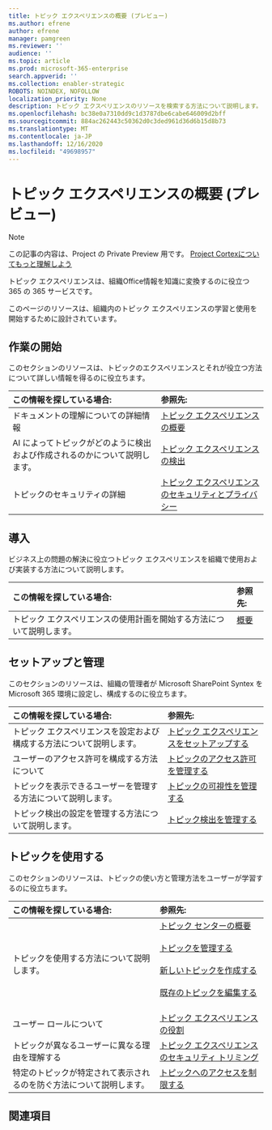 ```yaml
---
title: トピック エクスペリエンスの概要 (プレビュー)
ms.author: efrene
author: efrene
manager: pamgreen
ms.reviewer: ''
audience: ''
ms.topic: article
ms.prod: microsoft-365-enterprise
search.appverid: ''
ms.collection: enabler-strategic
ROBOTS: NOINDEX, NOFOLLOW
localization_priority: None
description: トピック エクスペリエンスのリソースを検索する方法について説明します。
ms.openlocfilehash: bc38e0a7310dd9c1d3787dbe6cabe646009d2bff
ms.sourcegitcommit: 884ac262443c50362d0c3ded961d36d6b15d8b73
ms.translationtype: MT
ms.contentlocale: ja-JP
ms.lasthandoff: 12/16/2020
ms.locfileid: "49698957"
---
```

# <a name="introduction-to-topic-experiences-preview"></a>トピック エクスペリエンスの概要 (プレビュー)

> [!Note] 
> この記事の内容は、Project の Private Preview 用です。 [Project Cortexについてもっと理解しよう](https://aka.ms/projectcortex)

トピック エクスペリエンスは、組織Office情報を知識に変換するのに役立つ 365 の 365 サービスです。

このページのリソースは、組織内のトピック エクスペリエンスの学習と使用を開始するために設計されています。

## <a name="get-started"></a>作業の開始

このセクションのリソースは、トピックのエクスペリエンスとそれが役立つ方法について詳しい情報を得るのに役立ちます。

| この情報を探している場合: | 参照先: |
|:-----|:-----|
|ドキュメントの理解についての詳細情報|[トピック エクスペリエンスの概要](topic-experiences-overview.md)|
|AI によってトピックがどのように検出および作成されるのかについて説明します。|[トピック エクスペリエンスの検出](topic-experiences-discovery.md)|
|トピックのセキュリティの詳細|[トピック エクスペリエンスのセキュリティとプライバシー](topic-experiences-security-privacy.md)|


## <a name="adoption"></a>導入

ビジネス上の問題の解決に役立つトピック エクスペリエンスを組織で使用および実装する方法について説明します。 

| この情報を探している場合: | 参照先: |
|:-----|:-----|
|トピック エクスペリエンスの使用計画を開始する方法について説明します。 |[概要](topics-adoption-getstarted.md)<br><br>|  

## <a name="set-up-and-administration"></a>セットアップと管理

このセクションのリソースは、組織の管理者が Microsoft SharePoint Syntex を Microsoft 365 環境に設定し、構成するのに役立ちます。

| この情報を探している場合: | 参照先: |
|:-----|:-----|
|トピック エクスペリエンスを設定および構成する方法について説明します。|[トピック エクスペリエンスをセットアップする](set-up-topic-experiences.md)|
|ユーザーのアクセス許可を構成する方法について|[トピックのアクセス許可を管理する](topic-experiences-user-permissions.md)|
|トピックを表示できるユーザーを管理する方法について説明します。|[トピックの可視性を管理する](topic-experiences-knowledge-rules.md)|
|トピック検出の設定を管理する方法について説明します。|[トピック検出を管理する](topic-experiences-discovery.md)|

## <a name="work-with-topics"></a>トピックを使用する

このセクションのリソースは、トピックの使い方と管理方法をユーザーが学習するのに役立ちます。

| この情報を探している場合: | 参照先: |
|:-----|:-----|
|トピックを使用する方法について説明します。|[トピック センターの概要](topic-center-overview.md)<br><br>[トピックを管理する](manage-topics.md)<br><br>[新しいトピックを作成する](create-a-topic.md)<br><br>[既存のトピックを編集する](edit-a-topic.md)<br><br>|
|ユーザー ロールについて|[トピック エクスペリエンスの役割](topic-experiences-roles.md)|
|トピックが異なるユーザーに異なる理由を理解する|[トピック エクスペリエンスのセキュリティ トリミング](topic-experiences-security-trimming.md)|
|特定のトピックが特定されて表示されるのを防ぐ方法について説明します。|[トピックへのアクセスを制限する](restrict-access-to-topics.md)|



## <a name="see-also"></a>関連項目
